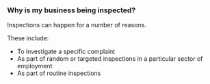 ###  Why is my business being inspected?

Inspections can happen for a number of reasons.

These include:

  * To investigate a specific complaint 
  * As part of random or targeted inspections in a particular sector of employment 
  * As part of routine inspections 
